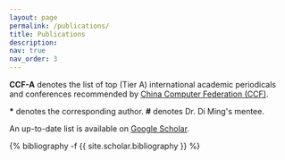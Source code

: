 ```yaml
---
layout: page
permalink: /publications/
title: Publications
description:
nav: true
nav_order: 3
---
```

<!-- _pages/publications.md -->

<b>CCF-A</b> denotes the list of top (Tier A) international academic periodicals and conferences recommended by <a href="https://www.ccf.org.cn/en/Bulletin/2019-05-13/663884.shtml">China Computer Federation (CCF)</a>.

<b>*</b> denotes the corresponding author. <b>#</b> denotes Dr. Di Ming's mentee.

An up-to-date list is available on <a href="https://scholar.google.com/citations?user=NQRaX1oAAAAJ&hl=en">Google Scholar</a>.

<div class="publications">

{% bibliography -f {{ site.scholar.bibliography }} %}

</div>
